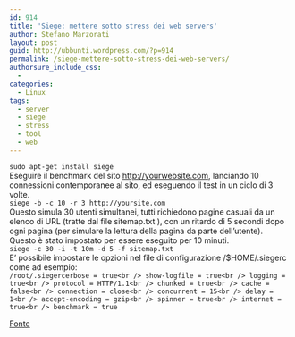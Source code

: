 ```yaml
---
id: 914
title: 'Siege: mettere sotto stress dei web servers'
author: Stefano Marzorati
layout: post
guid: http://ubbunti.wordpress.com/?p=914
permalink: /siege-mettere-sotto-stress-dei-web-servers/
authorsure_include_css:
  - 
categories:
  - Linux
tags:
  - server
  - siege
  - stress
  - tool
  - web
---
```

`sudo apt-get install siege`  
Eseguire il benchmark del sito http://yourwebsite.com, lanciando 10 connessioni contemporanee al sito, ed eseguendo il test in un ciclo di 3 volte.  
`siege -b -c 10 -r 3 http://yoursite.com`  
Questo simula 30 utenti simultanei, tutti richiedono pagine casuali da un elenco di URL (tratte dal file sitemap.txt ), con un ritardo di 5 secondi dopo ogni pagina (per simulare la lettura della pagina da parte dell’utente). Questo è stato impostato per essere eseguito per 10 minuti.  
`siege -c 30 -i -t 10m -d 5 -f sitemap.txt`  
E’ possibile impostare le opzioni nel file di configurazione /$HOME/.siegerc come ad esempio:  
`/root/.siegercerbose = true<br />
show-logfile = true<br />
logging = true<br />
protocol = HTTP/1.1<br />
chunked = true<br />
cache = false<br />
connection = close<br />
concurrent = 15<br />
delay = 1<br />
accept-encoding = gzip<br />
spinner = true<br />
internet = true<br />
benchmark = true`

<a href="http://linuxaria.com/article/put-your-site-under-siege?lang=it" target="_blank">Fonte</a>